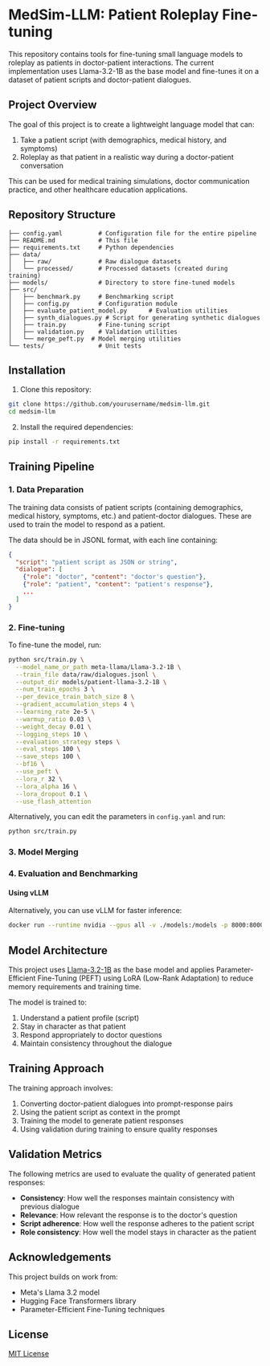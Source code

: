 # MedSim-LLM: Patient Roleplay Fine-tuning

This repository contains tools for fine-tuning small language models to roleplay as patients in doctor-patient interactions. The current implementation uses Llama-3.2-1B as the base model and fine-tunes it on a dataset of patient scripts and doctor-patient dialogues.

## Project Overview

The goal of this project is to create a lightweight language model that can:
1. Take a patient script (with demographics, medical history, and symptoms)
2. Roleplay as that patient in a realistic way during a doctor-patient conversation

This can be used for medical training simulations, doctor communication practice, and other healthcare education applications.

## Repository Structure

```
├── config.yaml          # Configuration file for the entire pipeline
├── README.md            # This file
├── requirements.txt     # Python dependencies
├── data/
│   ├── raw/             # Raw dialogue datasets
│   └── processed/       # Processed datasets (created during training)
├── models/              # Directory to store fine-tuned models
├── src/
│   ├── benchmark.py     # Benchmarking script
│   ├── config.py        # Configuration module
│   ├── evaluate_patient_model.py      # Evaluation utilities
│   ├── synth_dialogues.py # Script for generating synthetic dialogues
│   ├── train.py         # Fine-tuning script
│   ├── validation.py    # Validation utilities
│   └── merge_peft.py  # Model merging utilities
└── tests/               # Unit tests
```

## Installation

1. Clone this repository:
```bash
git clone https://github.com/yourusername/medsim-llm.git
cd medsim-llm
```

2. Install the required dependencies:
```bash
pip install -r requirements.txt
```

## Training Pipeline

### 1. Data Preparation

The training data consists of patient scripts (containing demographics, medical history, symptoms, etc.) and patient-doctor dialogues. These are used to train the model to respond as a patient.

The data should be in JSONL format, with each line containing:
```json
{
  "script": "patient script as JSON or string",
  "dialogue": [
    {"role": "doctor", "content": "doctor's question"},
    {"role": "patient", "content": "patient's response"},
    ...
  ]
}
```

### 2. Fine-tuning

To fine-tune the model, run:

```bash
python src/train.py \
  --model_name_or_path meta-llama/Llama-3.2-1B \
  --train_file data/raw/dialogues.jsonl \
  --output_dir models/patient-llama-3.2-1B \
  --num_train_epochs 3 \
  --per_device_train_batch_size 8 \
  --gradient_accumulation_steps 4 \
  --learning_rate 2e-5 \
  --warmup_ratio 0.03 \
  --weight_decay 0.01 \
  --logging_steps 10 \
  --evaluation_strategy steps \
  --eval_steps 100 \
  --save_steps 100 \
  --bf16 \
  --use_peft \
  --lora_r 32 \
  --lora_alpha 16 \
  --lora_dropout 0.1 \
  --use_flash_attention
```

Alternatively, you can edit the parameters in `config.yaml` and run:

```bash
python src/train.py
```

### 3. Model Merging

### 4. Evaluation and Benchmarking


#### Using vLLM
Alternatively, you can use vLLM for faster inference:

```bash
docker run --runtime nvidia --gpus all -v ./models:/models -p 8000:8000 --ipc=host --rm vllm/vllm-openai:latest --model /models/merged_model --enable-chunked-prefill  --gpu-memory-utilization 0.7 --max-model-len 2048 --chat-template /models/merged_model/template.jinja
```

## Model Architecture

This project uses [Llama-3.2-1B](https://huggingface.co/meta-llama/Llama-3.2-1B) as the base model and applies Parameter-Efficient Fine-Tuning (PEFT) using LoRA (Low-Rank Adaptation) to reduce memory requirements and training time.

The model is trained to:
1. Understand a patient profile (script)
2. Stay in character as that patient
3. Respond appropriately to doctor questions
4. Maintain consistency throughout the dialogue

## Training Approach

The training approach involves:

1. Converting doctor-patient dialogues into prompt-response pairs
2. Using the patient script as context in the prompt
3. Training the model to generate patient responses
4. Using validation during training to ensure quality responses

## Validation Metrics

The following metrics are used to evaluate the quality of generated patient responses:

- **Consistency**: How well the responses maintain consistency with previous dialogue
- **Relevance**: How relevant the response is to the doctor's question
- **Script adherence**: How well the response adheres to the patient script
- **Role consistency**: How well the model stays in character as the patient

## Acknowledgements

This project builds on work from:
- Meta's Llama 3.2 model
- Hugging Face Transformers library
- Parameter-Efficient Fine-Tuning techniques

## License

[MIT License](LICENSE)